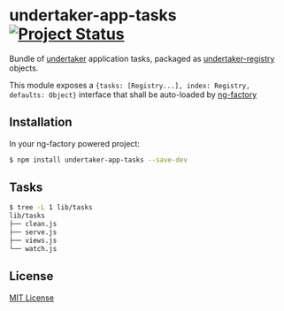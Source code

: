 
# undertaker-app-tasks [![Project Status](https://img.shields.io/badge/status-experimental-orange.svg?style=flat)](https://github.com/ng-tools/undertaker-app-tasks)

Bundle of [undertaker](https://github.com/phated/undertaker) application tasks, packaged as [undertaker-registry](https://github.com/phated/undertaker-registry) objects.

This module exposes a `{tasks: [Registry...], index: Registry, defaults: Object}` interface that shall be auto-loaded by [ng-factory](https://github.com/ng-tools/ng-factory)


## Installation

In your ng-factory powered project:

```bash
$ npm install undertaker-app-tasks --save-dev
```

## Tasks

```bash
$ tree -L 1 lib/tasks
lib/tasks
├── clean.js
├── serve.js
├── views.js
└── watch.js
```

## License

[MIT License](http://en.wikipedia.org/wiki/MIT_License)
